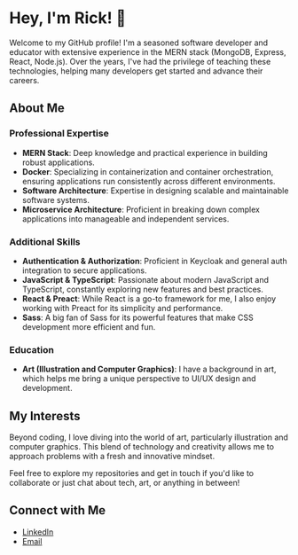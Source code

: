# Hey, I'm Rick! 👋

Welcome to my GitHub profile! I'm a seasoned software developer and educator with extensive experience in the MERN stack (MongoDB, Express, React, Node.js). Over the years, I've had the privilege of teaching these technologies, helping many developers get started and advance their careers.

## About Me

### Professional Expertise
- **MERN Stack**: Deep knowledge and practical experience in building robust applications.
- **Docker**: Specializing in containerization and container orchestration, ensuring applications run consistently across different environments.
- **Software Architecture**: Expertise in designing scalable and maintainable software systems.
- **Microservice Architecture**: Proficient in breaking down complex applications into manageable and independent services.

### Additional Skills
- **Authentication & Authorization**: Proficient in Keycloak and general auth integration to secure applications.
- **JavaScript & TypeScript**: Passionate about modern JavaScript and TypeScript, constantly exploring new features and best practices.
- **React & Preact**: While React is a go-to framework for me, I also enjoy working with Preact for its simplicity and performance.
- **Sass**: A big fan of Sass for its powerful features that make CSS development more efficient and fun.

### Education
- **Art (Illustration and Computer Graphics)**: I have a background in art, which helps me bring a unique perspective to UI/UX design and development.

## My Interests
Beyond coding, I love diving into the world of art, particularly illustration and computer graphics. This blend of technology and creativity allows me to approach problems with a fresh and innovative mindset.

Feel free to explore my repositories and get in touch if you'd like to collaborate or just chat about tech, art, or anything in between!

## Connect with Me
- [LinkedIn](https://de.linkedin.com/in/frederikreich)
- [Email](mailto:frickreich@gmail.com)
